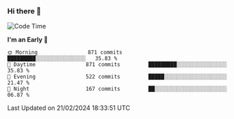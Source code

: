 ### Hi there 👋
<!--START_SECTION:waka-->
![Code Time](http://img.shields.io/badge/Code%20Time-445%20hrs%2027%20mins-blue)

**I'm an Early 🐤** 

```text
🌞 Morning                871 commits         █████████░░░░░░░░░░░░░░░░   35.83 % 
🌆 Daytime                871 commits         █████████░░░░░░░░░░░░░░░░   35.83 % 
🌃 Evening                522 commits         █████░░░░░░░░░░░░░░░░░░░░   21.47 % 
🌙 Night                  167 commits         ██░░░░░░░░░░░░░░░░░░░░░░░   06.87 % 
```



 Last Updated on 21/02/2024 18:33:51 UTC
<!--END_SECTION:waka-->

<!--
**BrianCurliss/BrianCurliss** is a ✨ _special_ ✨ repository because its `README.md` (this file) appears on your GitHub profile.

Here are some ideas to get you started:

- 🔭 I’m currently working on ...
- 🌱 I’m currently learning ...
- 👯 I’m looking to collaborate on ...
- 🤔 I’m looking for help with ...
- 💬 Ask me about ...
- 📫 How to reach me: ...
- 😄 Pronouns: ...
- ⚡ Fun fact: ...
-->
